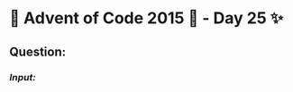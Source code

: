 # :christmas_tree: Advent of Code 2015 :christmas_tree: - Day 25 :sparkles:
## Question: 
>
>
>

### *Input:*

>
>
>